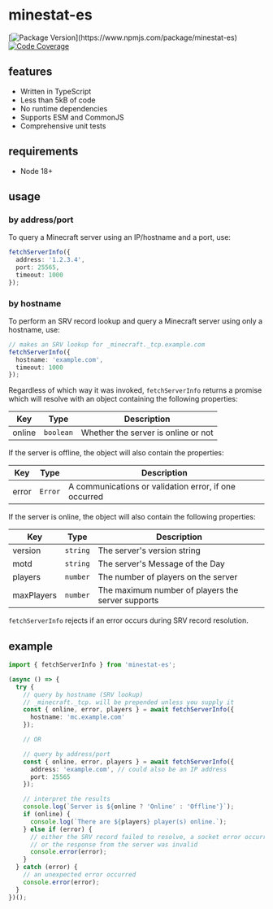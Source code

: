 # minestat-es

[![Package Version](https://badge.fury.io/js/minestat-es.svg?)](https://www.npmjs.com/package/minestat-es)
[![Code Coverage](https://codecov.io/gh/ayan4m1/minestat-es/branch/main/graph/badge.svg?token=UKTTU7XNAM)](https://codecov.io/gh/ayan4m1/minestat-es)

## features

- Written in TypeScript
- Less than 5kB of code
- No runtime dependencies
- Supports ESM and CommonJS
- Comprehensive unit tests

## requirements

- Node 18+

## usage

### by address/port

To query a Minecraft server using an IP/hostname and a port, use:

```ts
fetchServerInfo({
  address: '1.2.3.4',
  port: 25565,
  timeout: 1000
});
```

### by hostname

To perform an SRV record lookup and query a Minecraft server using only a hostname, use:

```ts
// makes an SRV lookup for _minecraft._tcp.example.com
fetchServerInfo({
  hostname: 'example.com',
  timeout: 1000
});
```

Regardless of which way it was invoked, `fetchServerInfo` returns a promise which will resolve with an object containing the following properties:

| Key    | Type      | Description                         |
| ------ | --------- | ----------------------------------- |
| online | `boolean` | Whether the server is online or not |

If the server is offline, the object will also contain the properties:

| Key   | Type    | Description                                           |
| ----- | ------- | ----------------------------------------------------- |
| error | `Error` | A communications or validation error, if one occurred |

If the server is online, the object will also contain the following properties:

| Key        | Type     | Description                                       |
| ---------- | -------- | ------------------------------------------------- |
| version    | `string` | The server's version string                       |
| motd       | `string` | The server's Message of the Day                   |
| players    | `number` | The number of players on the server               |
| maxPlayers | `number` | The maximum number of players the server supports |

`fetchServerInfo` rejects if an error occurs during SRV record resolution.

## example

```ts
import { fetchServerInfo } from 'minestat-es';

(async () => {
  try {
    // query by hostname (SRV lookup)
    // _minecraft._tcp. will be prepended unless you supply it
    const { online, error, players } = await fetchServerInfo({
      hostname: 'mc.example.com'
    });

    // OR

    // query by address/port
    const { online, error, players } = await fetchServerInfo({
      address: 'example.com', // could also be an IP address
      port: 25565
    });

    // interpret the results
    console.log(`Server is ${online ? 'Online' : 'Offline'}`);
    if (online) {
      console.log(`There are ${players} player(s) online.`);
    } else if (error) {
      // either the SRV record failed to resolve, a socket error occurred,
      // or the response from the server was invalid
      console.error(error);
    }
  } catch (error) {
    // an unexpected error occurred
    console.error(error);
  }
})();
```
